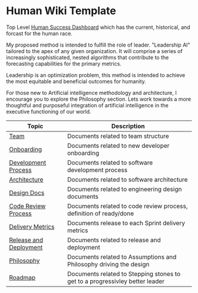 # Human Wiki Template

Top Level [Human Success Dashboard](https://colab.research.google.com/drive/1q1huNZ9eN4L39OijFH472mIJ1Rf5K_5C#scrollTo=qcxOdaUy72e0) which has the current, historical, and forcast for the human race.

My proposed method is intended to fulfill the role of leader.  "Leadership AI" tailored to the apex of any given organization. It will comprise a series of increasingly sophisticated, nested algorithms that contribute to the forecasting capabilities for the primary metrics.

Leadership is an optimization problem, this method is intended to achieve the most equitable and beneficial outcomes for humanity.

For those new to Artificial intelligence methodology and architecture, I encourage you to explore the Philosophy section. Lets work towards a more thoughtful and purposeful integration of artificial intelligence in the executive functioning of our world.


| Topic                                                 | Description                                                  |
| ----------------------------------------------------- | ------------------------------------------------------------ |
| [Team](./01-team)                                     | Documents related to team structure                          |
| [Onboarding](./02-onboarding)                         | Documents related to new developer onboarding                |
| [Development Process](./03-development-process)       | Documents related to software development process            |
| [Architecture](./04-architecture)                     | Documents related to software architecture                   |
| [Design Docs](./05-design-docs)                       | Documents related to engineering design documents            |
| [Code Review Process](./06-code-review-process)       | Documents related to code review process, definition of ready/done |
| [Delivery Metrics](./07-delivery-metrics)             | Documents release to each Sprint delivery metrics            |
| [Release and Deployment](./08-release-and-deployment) | Documents related to release and deployment                  |
| [Philosophy](./09-Philosophy) | Documents related to Assumptions and Philosophy driving the design                  |
| [Roadmap](./10-Roadmap) | Documents related to Stepping stones to get to a progressivley better leader                  |
